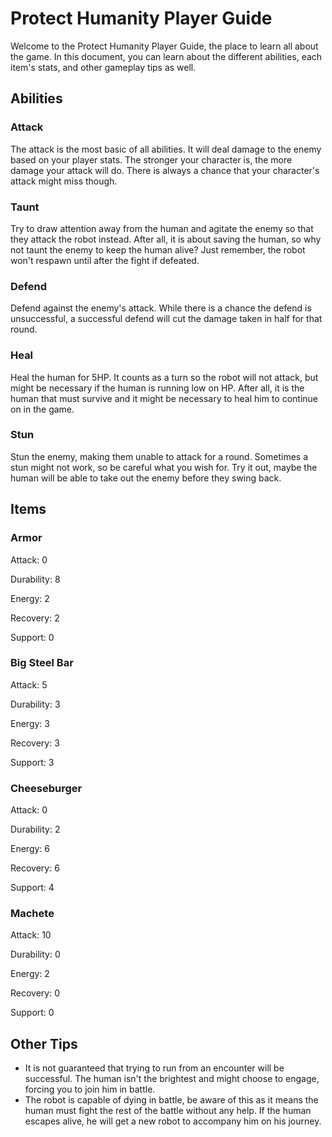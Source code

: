 # Protect Humanity Player Guide
Welcome to the Protect Humanity Player Guide, the place to learn all about the game. In this document, you can learn about the different abilities, each item's stats, and other gameplay tips as well.

## Abilities

### Attack
The attack is the most basic of all abilities. It will deal damage to the enemy based on your player stats. The stronger your character is, the more damage your attack will do. There is always a chance that your character's attack might miss though.

### Taunt
Try to draw attention away from the human and agitate the enemy so that they attack the robot instead. After all, it is about saving the human, so why not taunt the enemy to keep the human alive? Just remember, the robot won't respawn until after the fight if defeated.

### Defend
Defend against the enemy's attack. While there is a chance the defend is unsuccessful, a successful defend will cut the damage taken in half for that round.

### Heal
Heal the human for 5HP. It counts as a turn so the robot will not attack, but might be necessary if the human is running low on HP. After all, it is the human that must survive and it might be necessary to heal him to continue on in the game.

### Stun
Stun the enemy, making them unable to attack for a round. Sometimes a stun might not work, so be careful what you wish for. Try it out, maybe the human will be able to take out the enemy before they swing back.

## Items

### Armor
Attack: 0

Durability: 8

Energy: 2

Recovery: 2

Support: 0

### Big Steel Bar
Attack: 5

Durability: 3

Energy: 3

Recovery: 3

Support: 3

### Cheeseburger
Attack: 0

Durability: 2

Energy: 6

Recovery: 6

Support: 4

### Machete
Attack: 10

Durability: 0

Energy: 2

Recovery: 0

Support: 0

## Other Tips
* It is not guaranteed that trying to run from an encounter will be successful. The human isn't the brightest and might choose to engage, forcing you to join him in battle.
* The robot is capable of dying in battle, be aware of this as it means the human must fight the rest of the battle without any help. If the human escapes alive, he will get a new robot to accompany him on his journey.